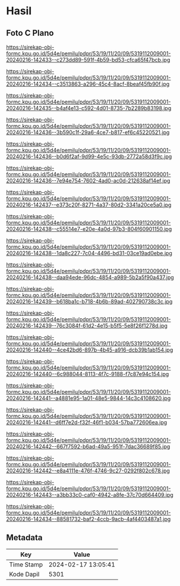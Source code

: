 # Hasil

## Foto C Plano

https://sirekap-obj-formc.kpu.go.id/5d4e/pemilu/pdpr/53/19/11/20/09/5319112009001-20240216-142433--c273dd89-591f-4b59-bd53-cfca65f47bcb.jpg

https://sirekap-obj-formc.kpu.go.id/5d4e/pemilu/pdpr/53/19/11/20/09/5319112009001-20240216-142434--c3513863-a296-45c4-8acf-8beaf45fb90f.jpg

https://sirekap-obj-formc.kpu.go.id/5d4e/pemilu/pdpr/53/19/11/20/09/5319112009001-20240216-142435--b4af4e13-c592-4d01-8735-7b2289b83198.jpg

https://sirekap-obj-formc.kpu.go.id/5d4e/pemilu/pdpr/53/19/11/20/09/5319112009001-20240216-142436--3b590c1f-29a6-4ce7-b817-ef6c45220521.jpg

https://sirekap-obj-formc.kpu.go.id/5d4e/pemilu/pdpr/53/19/11/20/09/5319112009001-20240216-142436--b0d6f2af-9d99-4e5c-93db-2772a58d3f9c.jpg

https://sirekap-obj-formc.kpu.go.id/5d4e/pemilu/pdpr/53/19/11/20/09/5319112009001-20240216-142436--7e94e754-7602-4ad0-ac0d-212638af14ef.jpg

https://sirekap-obj-formc.kpu.go.id/5d4e/pemilu/pdpr/53/19/11/20/09/5319112009001-20240216-142437--e373c20f-8271-4a37-80d2-3341a20ce5a0.jpg

https://sirekap-obj-formc.kpu.go.id/5d4e/pemilu/pdpr/53/19/11/20/09/5319112009001-20240216-142438--c55514e7-e20e-4a0d-97b3-804f60901150.jpg

https://sirekap-obj-formc.kpu.go.id/5d4e/pemilu/pdpr/53/19/11/20/09/5319112009001-20240216-142438--1da8c227-7c04-4496-bd31-03ce19ad0ebe.jpg

https://sirekap-obj-formc.kpu.go.id/5d4e/pemilu/pdpr/53/19/11/20/09/5319112009001-20240216-142438--daa94ede-96dc-4854-a989-5b2a5f90a437.jpg

https://sirekap-obj-formc.kpu.go.id/5d4e/pemilu/pdpr/53/19/11/20/09/5319112009001-20240216-142439--b618ba1c-b718-4b6b-89ad-402790738c3c.jpg

https://sirekap-obj-formc.kpu.go.id/5d4e/pemilu/pdpr/53/19/11/20/09/5319112009001-20240216-142439--76c3084f-61d2-4e15-b5f5-5e8f26f1278d.jpg

https://sirekap-obj-formc.kpu.go.id/5d4e/pemilu/pdpr/53/19/11/20/09/5319112009001-20240216-142440--4ce42bd6-897b-4b45-a916-dcb39b1ab154.jpg

https://sirekap-obj-formc.kpu.go.id/5d4e/pemilu/pdpr/53/19/11/20/09/5319112009001-20240216-142440--6c988044-8113-4f7c-9188-f7c87e94c154.jpg

https://sirekap-obj-formc.kpu.go.id/5d4e/pemilu/pdpr/53/19/11/20/09/5319112009001-20240216-142441--a4881e95-1a01-48e5-9844-14c3c4108620.jpg

https://sirekap-obj-formc.kpu.go.id/5d4e/pemilu/pdpr/53/19/11/20/09/5319112009001-20240216-142441--d6ff7e2d-f32f-46f1-b034-57ba772606ea.jpg

https://sirekap-obj-formc.kpu.go.id/5d4e/pemilu/pdpr/53/19/11/20/09/5319112009001-20240216-142442--667f7592-b6ad-49a5-951f-7dac36689f85.jpg

https://sirekap-obj-formc.kpu.go.id/5d4e/pemilu/pdpr/53/19/11/20/09/5319112009001-20240216-142442--e8a4111e-476f-4746-9c27-0292f802c678.jpg

https://sirekap-obj-formc.kpu.go.id/5d4e/pemilu/pdpr/53/19/11/20/09/5319112009001-20240216-142443--a3bb33c0-caf0-4942-a8fe-37c70d664409.jpg

https://sirekap-obj-formc.kpu.go.id/5d4e/pemilu/pdpr/53/19/11/20/09/5319112009001-20240216-142434--88581732-baf2-4ccb-9acb-4af4403487a1.jpg


## Metadata

| Key        | Value               |
| ---------- | ------------------- |
| Time Stamp | 2024-02-17 13:05:41 |
| Kode Dapil | 5301                |



